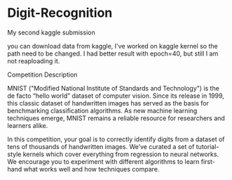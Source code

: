 # Digit-Recognition
My second kaggle submission 

you can download data from kaggle, I've worked on kaggle kernel so the path need to be changed. 
I had better result with epoch=40, but still I am not reaploading it.


Competition Description


MNIST ("Modified National Institute of Standards and Technology") is the de facto “hello world” dataset of computer vision. Since its release in 1999, this classic dataset of handwritten images has served as the basis for benchmarking classification algorithms. As new machine learning techniques emerge, MNIST remains a reliable resource for researchers and learners alike.

In this competition, your goal is to correctly identify digits from a dataset of tens of thousands of handwritten images. We’ve curated a set of tutorial-style kernels which cover everything from regression to neural networks. We encourage you to experiment with different algorithms to learn first-hand what works well and how techniques compare.
